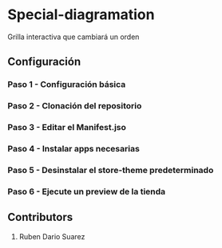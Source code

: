# Special-diagramation

Grilla interactiva que cambiará un orden



## Configuración

### Paso 1 - Configuración básica

### Paso 2 - Clonación del repositorio

### Paso 3 - Editar el Manifest.jso

### Paso 4 - Instalar apps necesarias

### Paso 5 - Desinstalar el store-theme predeterminado

### Paso 6 - Ejecute un preview de la tienda

## Contributors

1. Ruben Dario Suarez
